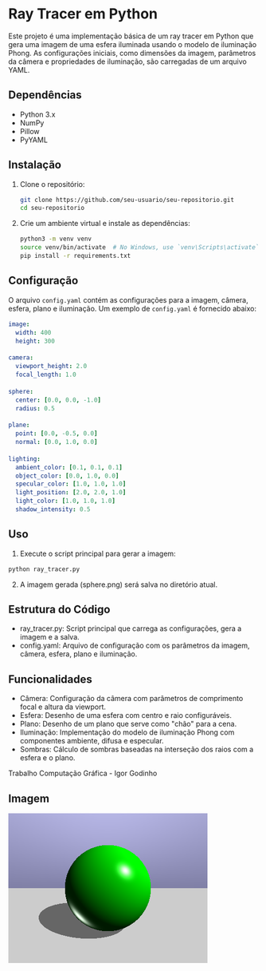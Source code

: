 # Ray Tracer em Python

Este projeto é uma implementação básica de um ray tracer em Python que gera uma imagem de uma esfera iluminada usando o modelo de iluminação Phong. As configurações iniciais, como dimensões da imagem, parâmetros da câmera e propriedades de iluminação, são carregadas de um arquivo YAML.

## Dependências

- Python 3.x
- NumPy
- Pillow
- PyYAML

## Instalação

1. Clone o repositório:

    ```bash
    git clone https://github.com/seu-usuario/seu-repositorio.git
    cd seu-repositorio
    ```

2. Crie um ambiente virtual e instale as dependências:

    ```bash
    python3 -m venv venv
    source venv/bin/activate  # No Windows, use `venv\Scripts\activate`
    pip install -r requirements.txt
    ```

## Configuração

O arquivo `config.yaml` contém as configurações para a imagem, câmera, esfera, plano e iluminação. Um exemplo de `config.yaml` é fornecido abaixo:

```yaml
image:
  width: 400
  height: 300

camera:
  viewport_height: 2.0
  focal_length: 1.0

sphere:
  center: [0.0, 0.0, -1.0]
  radius: 0.5

plane:
  point: [0.0, -0.5, 0.0]
  normal: [0.0, 1.0, 0.0]

lighting:
  ambient_color: [0.1, 0.1, 0.1]
  object_color: [0.0, 1.0, 0.0] 
  specular_color: [1.0, 1.0, 1.0]
  light_position: [2.0, 2.0, 1.0]
  light_color: [1.0, 1.0, 1.0]
  shadow_intensity: 0.5
```

## Uso

1. Execute o script principal para gerar a imagem:

```bash
python ray_tracer.py
```
2. A imagem gerada (sphere.png) será salva no diretório atual.

## Estrutura do Código

- ray_tracer.py: Script principal que carrega as configurações, gera a imagem e a salva.
- config.yaml: Arquivo de configuração com os parâmetros da imagem, câmera, esfera, plano e iluminação.

## Funcionalidades
- Câmera: Configuração da câmera com parâmetros de comprimento focal e altura da viewport.
- Esfera: Desenho de uma esfera com centro e raio configuráveis.
- Plano: Desenho de um plano que serve como "chão" para a cena.
- Iluminação: Implementação do modelo de iluminação Phong com componentes ambiente, difusa e especular.
- Sombras: Cálculo de sombras baseadas na interseção dos raios com a esfera e o plano.

Trabalho Computação Gráfica - Igor Godinho

## Imagem
![Esfera Renderizada](sphere.png)
